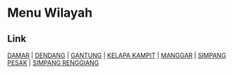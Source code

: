 # Menu Wilayah

## Link

[DAMAR](https://github.com/gigit-pemilu/pemilu-2024-19-kepulauan-bangka-belitung/tree/main/pilpres/hitung-suara/sub/19-kepulauan-bangka-belitung/sub/06-belitung-timur/sub/05-damar)
 | 
[DENDANG](https://github.com/gigit-pemilu/pemilu-2024-19-kepulauan-bangka-belitung/tree/main/pilpres/hitung-suara/sub/19-kepulauan-bangka-belitung/sub/06-belitung-timur/sub/03-dendang)
 | 
[GANTUNG](https://github.com/gigit-pemilu/pemilu-2024-19-kepulauan-bangka-belitung/tree/main/pilpres/hitung-suara/sub/19-kepulauan-bangka-belitung/sub/06-belitung-timur/sub/02-gantung)
 | 
[KELAPA KAMPIT](https://github.com/gigit-pemilu/pemilu-2024-19-kepulauan-bangka-belitung/tree/main/pilpres/hitung-suara/sub/19-kepulauan-bangka-belitung/sub/06-belitung-timur/sub/04-kelapa-kampit)
 | 
[MANGGAR](https://github.com/gigit-pemilu/pemilu-2024-19-kepulauan-bangka-belitung/tree/main/pilpres/hitung-suara/sub/19-kepulauan-bangka-belitung/sub/06-belitung-timur/sub/01-manggar)
 | 
[SIMPANG PESAK](https://github.com/gigit-pemilu/pemilu-2024-19-kepulauan-bangka-belitung/tree/main/pilpres/hitung-suara/sub/19-kepulauan-bangka-belitung/sub/06-belitung-timur/sub/07-simpang-pesak)
 | 
[SIMPANG RENGGIANG](https://github.com/gigit-pemilu/pemilu-2024-19-kepulauan-bangka-belitung/tree/main/pilpres/hitung-suara/sub/19-kepulauan-bangka-belitung/sub/06-belitung-timur/sub/06-simpang-renggiang)

